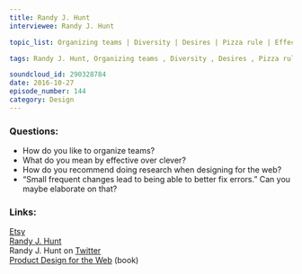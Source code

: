 ```yaml
--- 
title: Randy J. Hunt
interviewee: Randy J. Hunt

topic_list: Organizing teams | Diversity | Desires | Pizza rule | Effective over clever | Novel solutions | Straightforwardness | Research | Coffeeshop test | Small changes | Reducing errors | Granular diffs

tags: Randy J. Hunt, Organizing teams , Diversity , Desires , Pizza rule , Effective over clever , Novel solutions , Straightforwardness , Research , Coffeeshop test , Small changes , Reducing errors , Granular diffs

soundcloud_id: 290328784 
date: 2016-10-27
episode_number: 144
category: Design
---
```



### Questions:
- How do you like to organize teams?
- What do you mean by effective over clever?
- How do you recommend doing research when designing for the web?
- “Small frequent changes lead to being able to better fix errors.” Can you maybe elaborate on that?

### Links:

[Etsy](https://www.etsy.com/)<br>
[Randy J. Hunt](http://randyjhunt.com/)<br>
Randy J. Hunt on [Twitter](https://twitter.com/randyjhunt)<br>
[Product Design for the Web](https://www.amazon.com/gp/product/0321929039/ref=as_li_ss_tl?ie=UTF8&camp=1789&creative=390957&creativeASIN=0321929039&linkCode=as2&tag=vocabinet-20) (book)<br>
